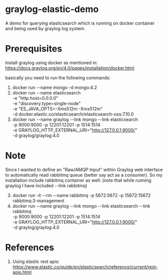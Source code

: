 # graylog-elastic-demo
A demo for querying elasticsearch which is running on docker container and being used by graylog log system.
# Prerequisites
Install graylog using docker as mentioned in:
https://docs.graylog.org/en/4.0/pages/installation/docker.html

basically you need to run the following commands:
1. docker run --name mongo -d mongo:4.2
2. docker run --name elasticsearch \
    -e "http.host=0.0.0.0" \
    -e "discovery.type=single-node" \
    -e "ES_JAVA_OPTS=-Xms512m -Xmx512m" \
    -d docker.elastic.co/elasticsearch/elasticsearch-oss:7.10.0
3. docker run --name graylog --link mongo --link elasticsearch \
    -p 9000:9000 -p 12201:12201 -p 1514:1514 \
    -e GRAYLOG_HTTP_EXTERNAL_URI="http://127.0.0.1:9000/" \
    -d graylog/graylog:4.0

# Note
Since I wanted to define an "Raw/AMQP Input" within Graylog web interface to automatically read rabbitmq queue (better say act as a consumer). So my installation include rabbitmq container as well: (note that while running graylog I have included --link rabbitmq)

3. docker run -it --rm --name rabbitmq -p 5672:5672 -p 15672:15672 rabbitmq:3-management
4. docker run --name graylog --link mongo --link elasticsearch --link rabbitmq \
    -p 9000:9000 -p 12201:12201 -p 1514:1514 \
    -e GRAYLOG_HTTP_EXTERNAL_URI="http://127.0.0.1:9000/" \
    -d graylog/graylog:4.0


# References
1. Using elastic rest apis:
https://www.elastic.co/guide/en/elasticsearch/reference/current/rest-apis.html





